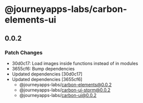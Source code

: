 # @journeyapps-labs/carbon-elements-ui

## 0.0.2

### Patch Changes

- 30d0c17: Load images inside functions instead of in modules
- 3655cf6: Bump dependencies
- Updated dependencies [30d0c17]
- Updated dependencies [3655cf6]
  - @journeyapps-labs/carbon-elements@0.0.2
  - @journeyapps-labs/carbon-ui-storm@0.0.2
  - @journeyapps-labs/carbon-ui@0.0.2
